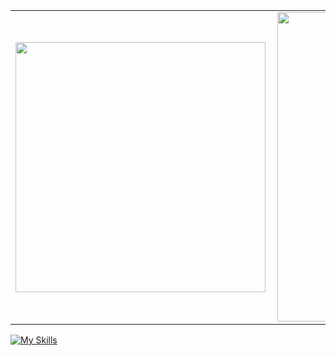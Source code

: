 
<center>
<table>
    <tr>
        <td><img width="400px" align="left" src="https://github-readme-stats.vercel.app/api/top-langs/?username=FelipeLoureiroQA&hide=html&layout=compact&theme=buefy" /></td>
        <td><img width="495px" align="left" src="https://github-readme-stats.vercel.app/api?username=FelipeLoureiroQA&theme=buefy"/></td>
    </tr>   
</table>
</center>  

[![My Skills](https://skillicons.dev/icons?i=go,python,aws,docker,git,linux,md,mysql,selenium,cypress,robot)](https://skillicons.dev)
